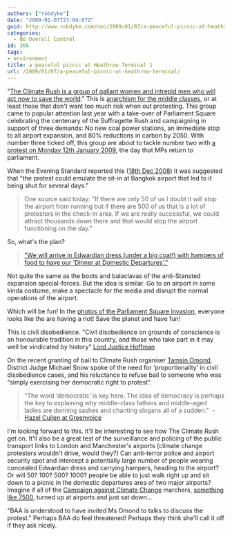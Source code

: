 ```yaml
---
authors: ["robdyke"]
date: "2009-01-07T23:04:07Z"
guid: http://www.robdyke.com/noc/2009/01/07/a-peaceful-picnic-at-heathrow-terminal-1/
categories:
  - No Overall Control
id: 366
tags:
- environment
title: a peaceful picnic at Heathrow Terminal 1
url: /2009/01/07/a-peaceful-picnic-at-heathrow-terminal/
---
```

"[The Climate Rush is a group of gallant women and intrepid men who will act now to save the world](http://www.climaterush.co.uk/who.html)." This is [anarchism for the middle classes](http://www.guardian.co.uk/environment/2008/dec/10/4), or at least those that don't want too much risk when out protesting. This group came to popular attention last year with a take-over of Parliament Square celebrating the centenary of the Suffragette Rush and campaigning in support of three demands: No new coal power stations, an immediate stop to all airport expansion, and 80% reductions in carbon by 2050. With number three ticked off, this group are about to tackle number two with [a protest on Monday 12th January 2009](http://www.climaterush.co.uk/whatnext.html), the day that MPs return to parliament.

When the Evening Standard reported this ([18th Dec 2008](http://www.thisislondon.co.uk/standard/article-23604246-details/Protesters+in+plot+to+shut+down+Heathrow+terminal+for+a+day/article.do)) it was suggested that "the protest could emulate the sit-in at Bangkok airport that led to it being shut for several days."

> <p align="left">
>   One source said today: "If there are only 50 of us I doubt it will stop the airport from running but if there are 500 of us that is a lot of protesters in the check-in area. If we are really successful, we could attract thousands down there and that would stop the airport functioning on the day."
> </p>

So, what's the plan?

> ["We will arrive in Edwardian dress (under a big coat!) with hampers of food to have our 'Dinner at Domestic Departures'."](http://www.greenvoice.com/campaigns/285#events)

Not quite the same as the boots and balaclavas of the anti-Stansted expansion special-forces. But the idea is similar. Go to an airport in some kinda costume, make a spectacle for the media and disrupt the normal operations of the airport.

Which will be fun! In the [photos of the Parliament Square invasion](http://www.climaterush.co.uk/gallery.html), everyone looks like the are having a riot! Save the planet and have fun!

This is civil disobedience. "Civil disobedience on grounds of conscience is an honourable tradition in this country, and those who take part in it may well be vindicated by history" [Lord Justice Hoffman](http://www.guardian.co.uk/environment/2008/dec/10/4)

On the recent granting of bail to Climate Rush organiser [Tamsin Omond](http://www.guardian.co.uk/environment/2008/oct/12/activists-climatechange), District Judge Michael Snow spoke of the need for ‘proportionality’ in civil disobedience cases, and his reluctance to refuse bail to someone who was “simply exercising her democratic right to protest”.

> "The word ‘democratic’ is key here. The idea of democracy is perhaps the key to explaining why middle-class fathers and middle-aged ladies are donning sashes and chanting slogans all of a sudden."  - [Hazel Cullen at Greenvoice](http://blog.greenvoice.com/?p=11)

I'm looking forward to this. It'll be interesting to see how The Climate Rush get on. It'll also be a great test of the surveillance and policing of the public transport links to London and Manchester's airports (climate change protesters wouldn't drive, would they?) Can anti-terror police and airport security spot and intercept a potentially large number of people wearing concealed Edwardian dress and carrying hampers, heading to the airport? Or will 50? 100? 500? 1000? people be able to just walk right up and sit down to a picnic in the domestic departures area of two major airports? Imagine if all of the [Campaign against Climate Change](http://www.campaigncc.org/) marchers, [something like 7500](http://news.bbc.co.uk/1/hi/england/london/7768867.stm "Police say 5000, organisers say 10000"), turned up at airports and just sat down...

"BAA is understood to have invited Ms Omond to talks to discuss the protest." Perhaps BAA do feel threatened! Perhaps they think she'll call it off if they ask nicely.